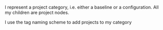 I represent a project category, i.e. either a baseline or a configuration. All my children are project nodes.

I use the tag naming scheme to add projects to my category